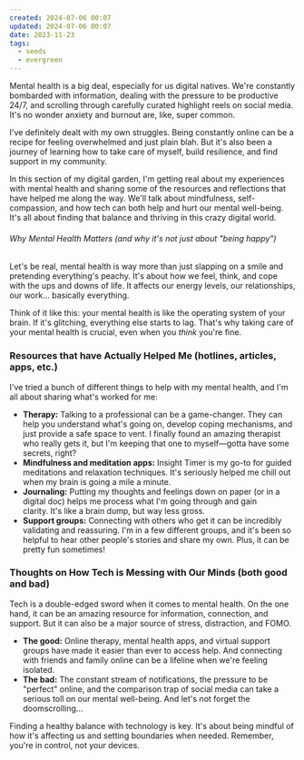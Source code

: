 ```yaml
---
created: 2024-07-06 00:07
updated: 2024-07-06 00:07
date: 2023-11-23
tags:
  - seeds
  - evergreen
---
```

Mental health is a big deal, especially for us digital natives. We're constantly bombarded with information, dealing with the pressure to be productive 24/7, and scrolling through carefully curated highlight reels on social media. It's no wonder anxiety and burnout are, like, super common.

I've definitely dealt with my own struggles. Being constantly online can be a recipe for feeling overwhelmed and just plain blah. But it's also been a journey of learning how to take care of myself, build resilience, and find support in my community.

In this section of my digital garden, I'm getting real about my experiences with mental health and sharing some of the resources and reflections that have helped me along the way. We'll talk about mindfulness, self-compassion, and how tech can both help and hurt our mental well-being. It's all about finding that balance and thriving in this crazy digital world.

###### Why Mental Health Matters (and why it's not just about "being happy")

Let's be real, mental health is way more than just slapping on a smile and pretending everything's peachy. It's about how we feel, think, and cope with the ups and downs of life. It affects our energy levels, our relationships, our work... basically everything.

Think of it like this: your mental health is like the operating system of your brain. If it's glitching, everything else starts to lag. That's why taking care of your mental health is crucial, even when you _think_ you're fine.

### **Resources that have Actually Helped Me (hotlines, articles, apps, etc.)**

I've tried a bunch of different things to help with my mental health, and I'm all about sharing what's worked for me:

- **Therapy:** Talking to a professional can be a game-changer. They can help you understand what's going on, develop coping mechanisms, and just provide a safe space to vent. I finally found an amazing therapist who really gets it, but I'm keeping that one to myself—gotta have some secrets, right?
- **Mindfulness and meditation apps:** Insight Timer is my go-to for guided meditations and relaxation techniques. It's seriously helped me chill out when my brain is going a mile a minute.
- **Journaling:** Putting my thoughts and feelings down on paper (or in a digital doc) helps me process what I'm going through and gain clarity. It's like a brain dump, but way less gross.
- **Support groups:** Connecting with others who get it can be incredibly validating and reassuring. I'm in a few different groups, and it's been so helpful to hear other people's stories and share my own. Plus, it can be pretty fun sometimes!

### **Thoughts on How Tech is Messing with Our Minds (both good and bad)**

Tech is a double-edged sword when it comes to mental health. On the one hand, it can be an amazing resource for information, connection, and support. But it can also be a major source of stress, distraction, and FOMO.

- **The good:** Online therapy, mental health apps, and virtual support groups have made it easier than ever to access help. And connecting with friends and family online can be a lifeline when we're feeling isolated.
- **The bad:** The constant stream of notifications, the pressure to be "perfect" online, and the comparison trap of social media can take a serious toll on our mental well-being. And let's not forget the doomscrolling...

Finding a healthy balance with technology is key. It's about being mindful of how it's affecting us and setting boundaries when needed. Remember, you're in control, not your devices.